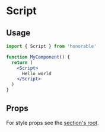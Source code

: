 # Script

## Usage

```jsx
import { Script } from 'honorable'

function MyComponent() {
  return (
    <Script>
      Hello world
    </Script>
  )
}
```

## Props

For style props see the [section's root](/components/html-tags).
